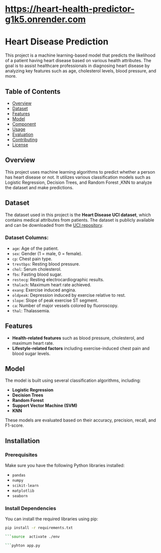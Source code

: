 # https://heart-health-predictor-g1k5.onrender.com

# Heart Disease Prediction

This project is a machine learning-based model that predicts the likelihood of a patient having heart disease based on various health attributes. The goal is to assist healthcare professionals in diagnosing heart disease by analyzing key features such as age, cholesterol levels, blood pressure, and more.

## Table of Contents

- [Overview](#overview)
- [Dataset](#dataset)
- [Features](#features)
- [Model](#model)
- [Component](#Component)
- [Usage](#usage)
- [Evaluation](#evaluation)
- [Contributing](#contributing)
- [License](#license)

## Overview

This project uses machine learning algorithms to predict whether a person has heart disease or not. It utilizes various classification models such as Logistic Regression, Decision Trees, and Random Forest ,KNN to analyze the dataset and make predictions.

## Dataset

The dataset used in this project is the **Heart Disease UCI dataset**, which contains medical attributes from patients. The dataset is publicly available and can be downloaded from the [UCI repository](https://archive.ics.uci.edu/ml/datasets/Heart+Disease).

### Dataset Columns:
- `age`: Age of the patient.
- `sex`: Gender (1 = male, 0 = female).
- `cp`: Chest pain type.
- `trestbps`: Resting blood pressure.
- `chol`: Serum cholesterol.
- `fbs`: Fasting blood sugar.
- `restecg`: Resting electrocardiographic results.
- `thalach`: Maximum heart rate achieved.
- `exang`: Exercise induced angina.
- `oldpeak`: Depression induced by exercise relative to rest.
- `slope`: Slope of peak exercise ST segment.
- `ca`: Number of major vessels colored by fluoroscopy.
- `thal`: Thalassemia.

## Features

- **Health-related features** such as blood pressure, cholesterol, and maximum heart rate.
- **Lifestyle-related factors** including exercise-induced chest pain and blood sugar levels.

## Model

The model is built using several classification algorithms, including:
- **Logistic Regression**
- **Decision Trees**
- **Random Forest**
- **Support Vector Machine (SVM)**
- **KNN**

These models are evaluated based on their accuracy, precision, recall, and F1-score.

## Installation

### Prerequisites
Make sure you have the following Python libraries installed:
- `pandas`
- `numpy`
- `scikit-learn`
- `matplotlib`
- `seaborn`

### Install Dependencies
You can install the required libraries using pip:

```bash
pip install -r requirements.txt

```source  activate ./env

```pyhton app.py